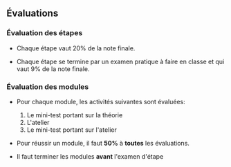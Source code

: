 ## Évaluations

<!--
<center>
<video width="90%" src="/cegep/420-3C6-MO/videos/evaluations.mp4" type="video/mp4" controls>
</center>
-->

### Évaluation des étapes

* Chaque étape vaut 20% de la note finale.

* Chaque étape se termine par un examen pratique à faire en classe et qui vaut 9% de la note finale.

### Évaluation des modules

* Pour chaque module, les activités suivantes sont évaluées:

    1. Le mini-test portant sur la théorie
    1. L'atelier
    1. Le mini-test portant sur l'atelier

* Pour réussir un module, il faut **50%** à **toutes** les évaluations.

* Il faut terminer les modules **avant** l'examen d'étape


<!--

### Évaluation des étapes

<table>
<tr>
	<th>Étape
	</th>
	<th>Pondération
	</th>
</tr>
<tr>
	<td style="text-align:center;">Étape 1
	</td>
	<td>10%
	</td>
</tr>
<tr>
	<td style="text-align:center;">Étape 2
	</td>
	<td>30%
	</td>
</tr>
<tr>
	<td style="text-align:center;">Étape 3
	</td>
	<td>20%
	</td>
</tr>
<tr>
	<td style="text-align:center;">Étape 4
	</td>
	<td>20%
	</td>
</tr>
<tr>
	<td style="text-align:center;">Étape 5
	</td>
	<td>20%
	</td>
</tr>
</table>

-->


<!--

### NOTE: la Cote R sera comptabilisée

<center>
<video width="90%" src="/cegep/420-3C6-MO/videos/cote_r.mp4" type="video/mp4" controls>
</center>


-->
